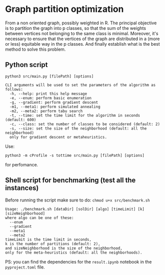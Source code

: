 # Graph partition optimization

From a non oriented graph, possibly weighted in R. The principal objective is to partition the graph into p classes, so that the sum of the weights between vertices not belonging to the same class is minimal. Moreover, it's necessary to ensure that the vertices of the graph are distributed in a (more or less) equitable way in the p classes. And finally establish what is the best method to solve this problem.

## Python script

```shell
python3 src/main.py [filePath] [options]
```

```text
CLI arguments will be used to set the parameters of the algorithm as follows:
  -h, --help: print this help message
  -e, --enum: perform basic enumeration
  -g, --gradient: perform gradient descent
  -m1, --meta1: perform simulated annealing
  -m2, --meta2: perform tabu search
  -t, --time: set the time limit for the algorithm in seconds (default: 600)
  -c, --class: set the number of classes to be considered (default: 2)
  -s, --size: set the size of the neighborhood (default: all the neighborhood)
  only for gradient descent or metaheuristics.
```

Use:

```shell
python3 -m cProfile -s tottime src/main.py [filePath] [options]
```

for perfomance.

## Shell script for benchmarking (test all the instances)

Before running the script make sure to do: `chmod u+x src/benchmark.sh`

```text
Usage: ./benchmark.sh [dataDir] [solDir] [algo] [timeLimit] [k] [sizeNeighborhood]
where algo can be one of these:
  --enum
  --gradient
  --meta1
  --meta2
timeLimit is the time limit in seconds,
k is the number of partitions (default: 2),
and sizeNeighborhood is the size of the neighborhood,
only for the meta-heuristics (default: all the neighborhoods).
```

PS: you can find the dependencies for the `result.ipynb` notebook in the `pyproject.toml` file.
